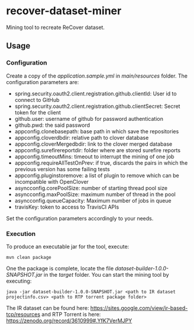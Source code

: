 # recover-dataset-miner

Mining tool to recreate ReCover dataset.


## Usage

### Configuration
Create a copy of the _application.sample.yml_ in _main/resources_ folder.
The configuration parameters are:

- spring.security.oauth2.client.registration.github.clientId: User id to connect to GitHub
- spring.security.oauth2.client.registration.github.clientSecret: Secret token for the client
- github.user: username of github for password authentication
- github.pwd: the said password
- appconfig.clonebasepath: base path in which save the repositories
- appconfig.cloverdbdir: relative path to clover database
- appconfig.cloverMergedbdir: link to the clover merged database
- appconfig.surefirereportdir: folder where are stored surefire reports
- appconfig.timeoutMins: timeout to interrupt the mining of one job
- appconfig.requireAllTestOnPrev: if true, discards the pairs in which the previous version has some failing tests
- appconfig.pluginstoremove: a list of plugin to remove which can be incompatible with OpenClover
- asyncconfig.corePoolSize: number of starting thread pool size
- asyncconfig.maxPoolSize: maximum number of thread in the pool
- asyncconfig.queueCapacity: Maximum number of jobs in queue
- travisKey: token to access to TravisCI APIs

Set the configuration parameters accordingly to your needs.

### Execution 
To produce an executable jar for the tool, execute:

```
mvn clean package
```

One the package is complete, locate the file _dataset-builder-1.0.0-SNAPSHOT.jar_ in the _target_ folder. You can start the mining tool by executing:

```
java -jar dataset-builder-1.0.0-SNAPSHOT.jar <path to IR dataset projectinfo.csv> <path to RTP torrent package folder>
```

The IR dataset can be found here: https://sites.google.com/view/ir-based-tcp/resources and RTP Torrent is here: https://zenodo.org/record/3610999#.YfK7VerMJPY
